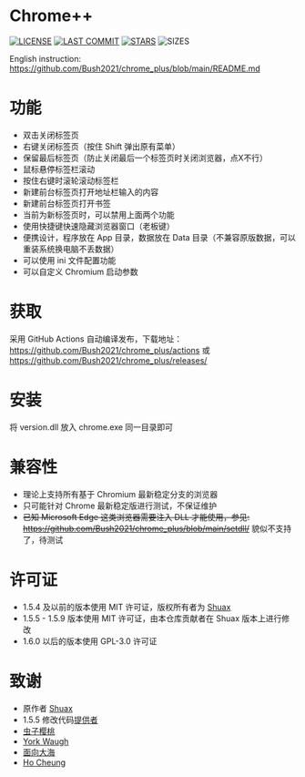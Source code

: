 # Chrome++
[![LICENSE](https://img.shields.io/badge/License-GPL--3.0--only-blue.svg?style=for-the-badge&logo=github "LICENSE")](https://github.com/Bush2021/chrome_plus/blob/main/LICENSE) [![LAST COMMIT](https://img.shields.io/github/last-commit/Bush2021/chrome_plus?color=blue&logo=github&style=for-the-badge "LAST COMMIT")](https://github.com/Bush2021/chrome_plus/commits/main)  [![STARS](https://img.shields.io/github/stars/Bush2021/chrome_plus?color=brightgreen&logo=github&style=for-the-badge "STARS")](https://github.com/Bush2021/chrome_plus/stargazers) ![SIZES](https://img.shields.io/github/languages/code-size/Bush2021/chrome_plus?color=brightgreen&logo=github&style=for-the-badge "SIZES")

English instruction: https://github.com/Bush2021/chrome_plus/blob/main/README.md

# 功能
- 双击关闭标签页
- 右键关闭标签页（按住 Shift 弹出原有菜单）
- 保留最后标签页（防止关闭最后一个标签页时关闭浏览器，点X不行）
- 鼠标悬停标签栏滚动
- 按住右键时滚轮滚动标签栏
- 新建前台标签页打开地址栏输入的内容
- 新建前台标签页打开书签
- 当前为新标签页时，可以禁用上面两个功能
- 使用快捷键快速隐藏浏览器窗口（老板键）
- 便携设计，程序放在 App 目录，数据放在 Data 目录（不兼容原版数据，可以重装系统换电脑不丢数据）
- 可以使用 ini 文件配置功能
- 可以自定义 Chromium 启动参数

# 获取
采用 GitHub Actions 自动编译发布，下载地址：https://github.com/Bush2021/chrome_plus/actions 或 https://github.com/Bush2021/chrome_plus/releases/

# 安装
将 version.dll 放入 chrome.exe 同一目录即可

# 兼容性
* 理论上支持所有基于 Chromium 最新稳定分支的浏览器
* 只可能针对 Chrome 最新稳定版进行测试，不保证维护
* ~~已知 Microsoft Edge 这类浏览器需要注入 DLL 才能使用，参见: https://github.com/Bush2021/chrome_plus/blob/main/setdll/~~  貌似不支持了，待测试

# 许可证
* 1.5.4 及以前的版本使用 MIT 许可证，版权所有者为 [Shuax](https://github.com/shuax/)
* 1.5.5 - 1.5.9 版本使用 MIT 许可证，由本仓库贡献者在 Shuax 版本上进行修改
* 1.6.0 以后的版本使用 GPL-3.0 许可证

# 致谢
* 原作者 [Shuax](https://github.com/shuax/)
* 1.5.5 修改代码[提供者](https://forum.ru-board.com/topic.cgi?forum=5&topic=51073&start=620&limit=1&m=1#1)
* [虫子樱桃](https://github.com/czyt/)
* [York Waugh](https://github.com/YorkWaugh/)
* [面向大海](https://github.com/mxdh/)
* [Ho Cheung](https://github.com/gz83/)